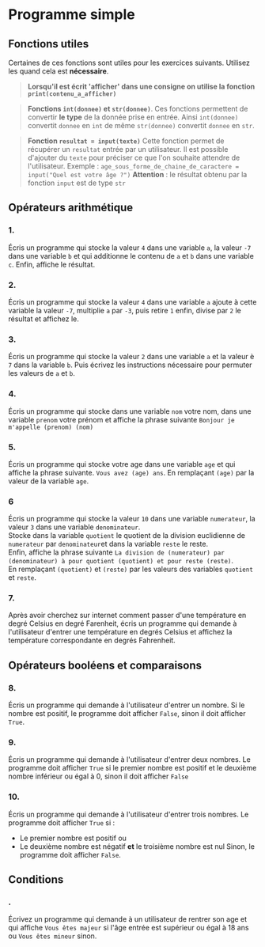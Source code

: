 # Programme simple    
 
## Fonctions utiles 

Certaines de ces fonctions sont utiles pour les exercices suivants. Utilisez les quand cela est __nécessaire__.

> __Lorsqu'il est écrit 'afficher' dans une consigne on utilise la fonction `print(contenu_a_afficher)`__  

> __Fonctions `int(donnee)` et `str(donnee)`__. 
> Ces fonctions permettent de convertir __le type__ de la donnée prise en entrée. 
> Ainsi `int(donnee)` convertit `donnee` en `int` de même `str(donnee)` convertit `donnee` en `str`. 

> __Fonction `resultat = input(texte)`__ 
> Cette fonction permet de récupérer un `resultat` entrée par un utilisateur. Il est possible d'ajouter du `texte` pour préciser ce que l'on souhaite attendre de l'utilisateur. 
> Exemple : `age_sous_forme_de_chaine_de_caractere = input("Quel est votre âge ?")` 
> __Attention__ : le résultat obtenu par la fonction `input` est de type `str`



## Opérateurs arithmétique 

### 1.  
Écris un programme qui stocke la valeur `4` dans une variable `a`, la valeur `-7` dans une variable `b` et qui additionne le contenu de `a` et `b` dans une variable `c`. Enfin, affiche le résultat.  


### 2. 
Écris un programme qui stocke la valeur `4` dans une variable `a` ajoute à cette variable la valeur `-7`, multiplie `a` par `-3`, puis retire `1` enfin, divise par `2` le résultat et affichez le. 

### 3.  
Écris un programme qui stocke la valeur `2` dans une variable `a` et la valeur è `7` dans la variable `b`. Puis écrivez les instructions nécessaire pour permuter les valeurs de `a` et `b`. 

### 4.
Écris un programme qui stocke dans une variable `nom` votre nom, dans une variable `prenom` votre prénom et affiche la phrase suivante `Bonjour je m'appelle (prenom) (nom)` 


### 5.  
Écris un programme qui stocke votre age dans une variable `age` et qui affiche la phrase suivante.
`Vous avez (age) ans`. En remplaçant `(age)` par la valeur de la variable `age`.  

### 6
Écris un programme qui stocke la valeur `10` dans une variable `numerateur`, la valeur `3` dans une variable `denominateur`.  
Stocke dans la variable `quotient` le quotient de la division euclidienne de `numerateur` par `denominateur`et dans la variable `reste` le reste.  
Enfin, affiche la phrase suivante `La division de (numerateur) par (denominateur) à pour quotient (quotient) et pour reste (reste)`.  
En remplaçant `(quotient)` et `(reste)` par les valeurs des variables `quotient` et `reste`.



### 7.  
Après avoir cherchez sur internet comment passer d'une température en degré Celsius en degré Farenheit, écris un programme qui demande à l'utilisateur d'entrer une température en degrés Celsius et affichez la température correspondante en degrés Fahrenheit.

## Opérateurs booléens et comparaisons

### 8.
Écris un programme qui demande à l'utilisateur d'entrer un nombre. Si le nombre est positif, le programme doit afficher `False`, sinon il doit afficher `True`. 


### 9.
Écris un programme qui demande à l'utilisateur d'entrer deux nombres. Le programme doit afficher `True` si le premier nombre est positif et le deuxième nombre inférieur ou égal à 0, sinon il doit afficher `False`

### 10.
Écris un programme qui demande à l'utilisateur d'entrer trois nombres. Le programme doit afficher `True` si :
  - Le premier nombre est positif ou
  - Le deuxième nombre est négatif __et__ le troisième nombre est nul 
Sinon, le programme doit afficher `False`.




## Conditions 
### .
Écrivez un programme qui demande à un utilisateur de rentrer son age et qui affiche `Vous êtes majeur` si l'âge entrée est supérieur ou égal à 18 ans ou `Vous êtes mineur` sinon. 